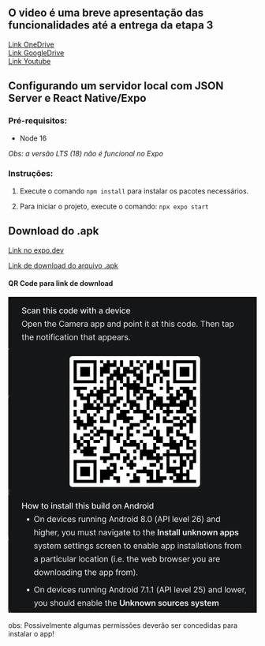 ## O video é uma breve apresentação das funcionalidades até a entrega da etapa 3
<a href="https://1drv.ms/u/s!AnmNHrrnRnlaxpgqDUgUURwKGy0bog?e=FDj9Jw">Link OneDrive</a>
<br>
<a href="https://drive.google.com/file/d/1GLNR2GWRef4z3Fzz0dEAiFS4IC1qYT0_/view?usp=sharing">Link GoogleDrive</a>
<br>
<a href="https://youtu.be/URLSI9Hrnfo">Link Youtube</a>



## Configurando um servidor local com JSON Server e React Native/Expo

### Pré-requisitos:
- Node 16

*Obs: a versão LTS (18) não é funcional no Expo*

### Instruções:
1. Execute o comando ```npm install``` para instalar os pacotes necessários.


2. Para iniciar o projeto, execute o comando: ```npx expo start```


  

## Download do .apk

<a href="https://expo.dev/accounts/matheus_enc/projects/cardappio/builds/6d7099f2-0077-41aa-9f20-e11b7ad4544f">Link no expo.dev</a>

<a href="https://github.com/ICEI-PUC-Minas-PMV-ADS/pmv-ads-2023-1-e3-proj-mov-t3-grupo3/blob/main/docs/arquivos/cardappio.apk">Link de download do arquivo .apk</a>

#### QR Code para link de download
![qr-code-expo](https://github.com/ICEI-PUC-Minas-PMV-ADS/pmv-ads-2023-1-e3-proj-mov-t3-grupo3/blob/main/docs/img/qrcode-expo.png)

obs: Possivelmente algumas permissões deverão ser concedidas para instalar o app!
